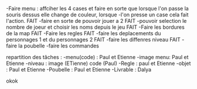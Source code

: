 -Faire menu : affciher les 4 cases et faire en sorte que lorsque l'on passe la souris dessus elle change de couleur, lorsque -l'on presse un case cela fait l'action. FAIT
-faire en sorte de pouvoir jouer a 2 FAIT 
-pouvoir selection le nombre de joeur et choisir les noms depuis le jeu FAIT 
-Faire les bordures de la map FAIT
-Faire les regles FAIT
-faire les deplacements du personnages 1 et du personnages 2 FAIT 
-faire les diffenres niveau FAIT 
-faire la poubelle 
-faire les commandes 


repartition des tâches : 
-menu(code) : Paul et Etienne 
-image menu: Paul et Etienne 
-niveau : image (ETienne) code (Paul)
-Regle : paul et Etienne 
-objet : Paul et Etienne 
-Poubelle : Paul et Etienne 
-Livrable : Dalya 

okok


